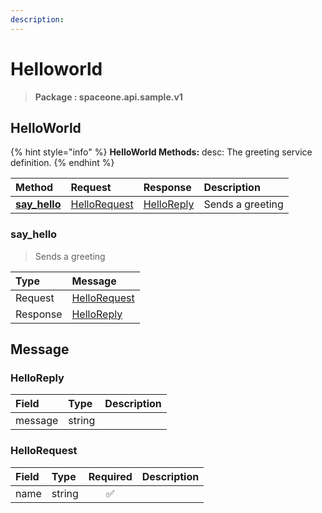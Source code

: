 ```yaml
---
description:  
---
```

# Helloworld

>  **Package : spaceone.api.sample.v1**

## HelloWorld

{% hint style="info" %}
**HelloWorld Methods:**
desc: The greeting service definition.
{%  endhint %}


| Method | Request | Response | Description |
| :--- | :--- | :--- | :--- |
| [**say_hello**](helloworld.md#say_hello)|   [HelloRequest](helloworld.md#hellorequest) |   [HelloReply](helloworld.md#helloreply) | Sends a greeting | 
 

 
### say_hello

> Sends a greeting

| Type | Message |
| :--- | :--- |
| Request | [HelloRequest](helloworld.md#hellorequest) |
| Response |  [HelloReply](helloworld.md#helloreply)  |


## 

## Message

### HelloReply
| Field | Type |  Description |
| :--- | :--- | :--- |
| message |string | |

### HelloRequest
| Field | Type | Required | Description |
| :--- | :--- | :---: | :--- |
| name |string|✅| |
